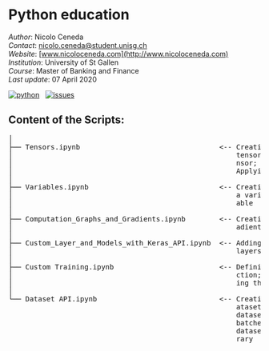 # Python education

*Author*: Nicolo Ceneda \
*Contact*: nicolo.ceneda@student.unisg.ch \
*Website*: [www.nicoloceneda.com](http://www.nicoloceneda.com) \
*Institution*: University of St Gallen \
*Course*: Master of Banking and Finance \
*Last update*: 07 April 2020

<!-- buttons -->
<p align="left">
    <a href="https://www.python.org/">
        <img src="https://img.shields.io/badge/python-v3-brightgreen.svg"
            alt="python"></a> &nbsp;
    <a href="https://github.com/nicoloceneda/Python-edu/graphs/commit-activity">
        <img src="https://img.shields.io/badge/Maintained%3F-yes-brightgreen.svg"
            alt="issues"></a> &nbsp;
</p>

## Content of the Scripts:
<pre>
│
├── Tensors.ipynb                                 <-- Creating tensors; Accessing the values of a
│                                                     tensor; Manipulating the data type of a te-
│                                                     nsor; Manipulating the shape of a tensor; 
│                                                     Applying mathematical operations to tensors
│
├── Variables.ipynb                               <-- Creating variables; Accessing the values of 
│                                                     a variable; Modifying the values of a vari-
│                                                     able
│
├── Computation_Graphs_and_Gradients.ipynb        <-- Creating a computation graph; Computing gr-
│                                                     adients
│
├── Custom_Layer_and_Models_with_Keras_API.ipynb  <-- Adding weights; Adding losses; Serializing 
│                                                     layers; Model class     
│
├── Custom Training.ipynb                         <-- Defining the model; Defining the loss fun-
│                                                     ction; Obtaining the training data; Defin-
│                                                     ing the training loop                     
│
└── Dataset API.ipynb                             <-- Creating a dataset; Iterating through a d-
                                                      ataset; Combining two tensors into a joint 
                                                      dataset; Shuffling the dataset, creating 
                                                      batches and repeating; Fetching available 
                                                      datasets from the tensorflow_datasets lib-
                                                      rary
</pre>

